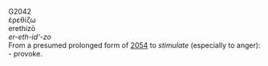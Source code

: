 <body>
  <p>G2042<br>  ἐρεθίζω  <br> erethizō  <br><i>er-eth-id‘-zo </i><br>From a presumed prolonged form of <a href="g2054.htm">2054</a>  to <i>stimulate</i> (especially to anger): - provoke.<br></p>
 </body>